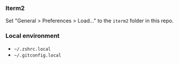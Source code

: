 ### Iterm2

Set "General > Preferences > Load..." to the `iterm2` folder in this repo.

### Local environment
* `~/.zshrc.local`
* `~/.gitconfig.local`